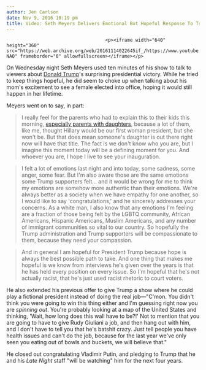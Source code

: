 ```yaml
---
author: Jen Carlson
date: Nov 9, 2016 10:19 pm
title: Video: Seth Meyers Delivers Emotional But Hopeful Response To Trump Win
---
```


	
										<p><iframe width="640" height="360" src="https://web.archive.org/web/20161114022645if_/https://www.youtube.com/embed/bEskg0Z-NAQ" frameborder="0" allowfullscreen></iframe></p>

<p>On Wednesday night Seth Meyers used ten minutes of his show to talk to viewers about <a href="https://web.archive.org/web/20161114022645/http://gothamist.com/tags/donaldtrump">Donald Trump</a>&apos;s surprising presidential victory. While he tried to keep things hopeful, he did seem to choke up when talking about his mom&apos;s excitement to see a female elected into office, hoping it would still happen in her lifetime.</p>

<p>Meyers went on to say, in part:</p>

<blockquote>I really feel for the parents who had to explain this to their kids this morning, <a href="https://web.archive.org/web/20161114022645/http://gothamist.com/2016/11/09/trump_victory_hillary_children.php">especially parents with daughters</a>, because a lot of them, like me, thought Hillary would be our first woman president, but she won&apos;t be. But that does mean someone&apos;s daughter is out there right now will have that title. The fact is we don&apos;t know who you are, but I imagine this moment today will be a defining moment for you. And whoever you are, I hope I live to see your inauguration.</blockquote> 

<blockquote>I felt a lot of emotions last night and into today, some sadness, some anger, some fear. But I&apos;m also aware those are the same emotions some Trump supporters felt... and it would be wrong for me to think my emotions are somehow more authentic than their emotions. We&apos;re always better as a society when we have empathy for one another, so I would like to say &apos;congratulations,&apos; and he sincerely addresses your concerns. As a white man, I also know that any emotions I&apos;m feeling are a fraction of those being felt by the LGBTQ community, African Americans, Hispanic Americans, Muslim Americans, and any number of immigrant communities so vital to our country. So hopefully the Trump administration and Trump supporters will be compassionate to them, because they need your compassion.</blockquote>

<blockquote>And in general I am hopeful for President Trump because hope is always the best possible path to take. And one thing that makes me hopeful is we know from interviews he&apos;s given over the years is that he has held every position on every issue. So I&apos;m hopeful that he&apos;s not actually racist, that he&apos;s just used racist rhetoric to court voters.</blockquote>

<p>He also extended his previous offer to give Trump a show where he could play a fictional president instead of doing the real job&#x2014;&quot;C&apos;mon. You didn&apos;t think you were going to win this thing either and I&apos;m guessing right now you are <em>spinning out</em>. You&apos;re probably looking at a map of the United States and thinking, &apos;Wait, how long does this wall have to be?!&apos; Not to mention that you are going to have to give Rudy Giuliani a job, and then hang out with him, and I don&apos;t have to tell you that he&apos;s batshit crazy. Just tell people you have health issues and can&apos;t do the job, because for the last year we&apos;ve only seen you eating out of bowls and buckets, we will believe that.&quot;</p>

<p>He closed out congratulating Vladimir Putin, and pledging to Trump that he and his <em>Late Night</em> staff &quot;will be watching&quot; him for the next four years.</p>					
										
									
				
